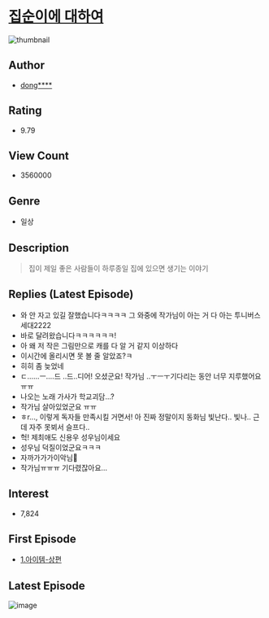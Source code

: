 # [집순이에 대하여](https://comic.naver.com/bestChallenge/list?titleId=752489)
![thumbnail](https://image-comic.pstatic.net/user_contents_data/challenge_comic/2021/06/13/336484/thumbnail_202x16485f59f97_bc68_47f2_b1f2_4f2480abaa2d_00003457.JPEG)

## Author
- [dong****](https://comic.naver.com/artistTitle?id=336484)

## Rating
- 9.79

## View Count
- 3560000

## Genre
- 일상

## Description
> 집이 제일 좋은 사람들이 하루종일 집에 있으면 생기는 이야기

## Replies (Latest Episode)
- 와 안 자고 있길 잘했습니다ㅋㅋㅋㅋ 그 와중에 작가님이 아는 거 다 아는 투니버스 세대2222
- 바로 달려왔습니다ㅋㅋㅋㅋㅋㅋ!
- 아 왜 저 작은 그림만으로 캐를 다 알 거 같지 이상하다
- 이시간에 올리시면 못 볼 줄 알았죠?ㅋ
- 히히 좀 늦었네
- ㄷ......ㅡ....드 ..드..디어! 오셨군요! 작가님 ..ㅜㅡㅜ기다리는 동안 너무 지루했어요ㅠㅠ
- 나오는 노래 가사가 학교괴담...?
- 작가님 살아있었군요 ㅠㅠ
- ㅎr..., 이렇게 독자들 만족시킬 거면서! 아 진짜 정말이지 동화님 빛난다.. 빛나.. 근데 자주 못뵈서 슬프다..
- 헉! 제최애도 신용우 성우님이세요
- 성우님 덕질이었군요ㅋㅋㅋ
- 자까가가가이악님💜
- 작가님ㅠㅠㅠ 기다렸잖아요...

## Interest
- 7,824

## First Episode
- [1.아이템-상편](https://comic.naver.com/bestChallenge/detail?titleId=752489&no=1)

## Latest Episode
![image](https://image-comic.pstatic.net/user_contents_data/challenge_comic/2023/01/23/336484/upload_3833796047514319153.jpeg)
